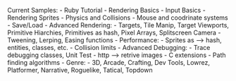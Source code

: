 Current Samples:
    - Ruby Tutorial
    - Rendering Basics 
    - Input Basics
    - Rendering Sprites
    - Physics and Collisions
    - Mouse and coodrinate systems
    - Save/Load
    - Advanced Rendering: 
        - Targets, Tile Manip, Target Viewports, Primitive Hiarchies,
            Primitives as hash, Pixel Arrays, Splitscreen Camera
    - Tweening, Lerping, Easing functions
    - Performance:
        - Sprites as --> hash, entities, classes, etc.
        - Collision limits
    - Advanced Debugging:
        - Trace debugging classes, Unit Test
    - http --> retrive images
    - C extensions
    - Path finding algorithms 
    - Genre: 
        - 3D, Arcade, Crafting, Dev Tools, Lowrez, Platformer, Narrative,
            Roguelike, Tatical, Topdown 